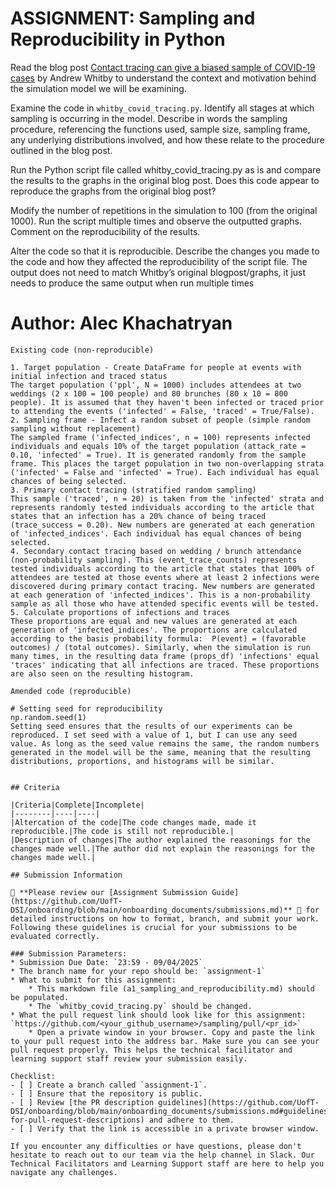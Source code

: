# ASSIGNMENT: Sampling and Reproducibility in Python

Read the blog post [Contact tracing can give a biased sample of COVID-19 cases](https://andrewwhitby.com/2020/11/24/contact-tracing-biased/) by Andrew Whitby to understand the context and motivation behind the simulation model we will be examining.

Examine the code in `whitby_covid_tracing.py`. Identify all stages at which sampling is occurring in the model. Describe in words the sampling procedure, referencing the functions used, sample size, sampling frame, any underlying distributions involved, and how these relate to the procedure outlined in the blog post.

Run the Python script file called whitby_covid_tracing.py as is and compare the results to the graphs in the original blog post. Does this code appear to reproduce the graphs from the original blog post?

Modify the number of repetitions in the simulation to 100 (from the original 1000). Run the script multiple times and observe the outputted graphs. Comment on the reproducibility of the results.

Alter the code so that it is reproducible. Describe the changes you made to the code and how they affected the reproducibility of the script file. The output does not need to match Whitby’s original blogpost/graphs, it just needs to produce the same output when run multiple times

# Author: Alec Khachatryan

```
Existing code (non-reproducible)

1. Target population - Create DataFrame for people at events with initial infection and traced status 
The target population ('ppl', N = 1000) includes attendees at two weddings (2 x 100 = 100 people) and 80 brunches (80 x 10 = 800 people). It is assumed that they haven't been infected or traced prior to attending the events ('infected' = False, 'traced' = True/False). 
2. Sampling frame - Infect a random subset of people (simple random sampling without replacement) 
The sampled frame ('infected_indices', n = 100) represents infected individuals and equals 10% of the target population (attack_rate = 0.10, 'infected' = True). It is generated randomly from the sample frame. This places the target population in two non-overlapping strata ('infected' = False and 'infected' = True). Each individual has equal chances of being selected. 
3. Primary contact tracing (stratified random sampling) 
This sample ('traced', n = 20) is taken from the 'infected' strata and represents randomly tested individuals according to the article that states that an infection has a 20% chance of being traced (trace_success = 0.20). New numbers are generated at each generation of 'infected_indices'. Each individual has equal chances of being selected.  
4. Secondary contact tracing based on wedding / brunch attendance (non-probability sampling). This (event_trace_counts) represents tested individuals according to the article that states that 100% of attendees are tested at those events where at least 2 infections were discovered during primary contact tracing. New numbers are generated at each generation of 'infected_indices'. This is a non-probability sample as all those who have attended specific events will be tested. 
5. Calculate proportions of infections and traces
These proportions are equal and new values are generated at each generation of 'infected_indices'. The proportions are calculated according to the basis probability formula:  P(event) = (favorable outcomes) / (total outcomes). Similarly, when the simulation is run many times, in the resulting data frame (props_df) 'infections' equal 'traces' indicating that all infections are traced. These proportions are also seen on the resulting histogram. 

Amended code (reproducible) 

# Setting seed for reproducibility
np.random.seed(1)
Setting seed ensures that the results of our experiments can be reproduced. I set seed with a value of 1, but I can use any seed value. As long as the seed value remains the same, the random numbers generated in the model will be the same, meaning that the resulting distributions, proportions, and histograms will be similar.  


## Criteria

|Criteria|Complete|Incomplete|
|--------|----|----|
|Altercation of the code|The code changes made, made it reproducible.|The code is still not reproducible.|
|Description of changes|The author explained the reasonings for the changes made well.|The author did not explain the reasonings for the changes made well.|

## Submission Information

🚨 **Please review our [Assignment Submission Guide](https://github.com/UofT-DSI/onboarding/blob/main/onboarding_documents/submissions.md)** 🚨 for detailed instructions on how to format, branch, and submit your work. Following these guidelines is crucial for your submissions to be evaluated correctly.

### Submission Parameters:
* Submission Due Date: `23:59 - 09/04/2025`
* The branch name for your repo should be: `assignment-1`
* What to submit for this assignment:
    * This markdown file (a1_sampling_and_reproducibility.md) should be populated.
    * The `whitby_covid_tracing.py` should be changed.
* What the pull request link should look like for this assignment: `https://github.com/<your_github_username>/sampling/pull/<pr_id>`
    * Open a private window in your browser. Copy and paste the link to your pull request into the address bar. Make sure you can see your pull request properly. This helps the technical facilitator and learning support staff review your submission easily.

Checklist:
- [ ] Create a branch called `assignment-1`.
- [ ] Ensure that the repository is public.
- [ ] Review [the PR description guidelines](https://github.com/UofT-DSI/onboarding/blob/main/onboarding_documents/submissions.md#guidelines-for-pull-request-descriptions) and adhere to them.
- [ ] Verify that the link is accessible in a private browser window.

If you encounter any difficulties or have questions, please don't hesitate to reach out to our team via the help channel in Slack. Our Technical Facilitators and Learning Support staff are here to help you navigate any challenges.
